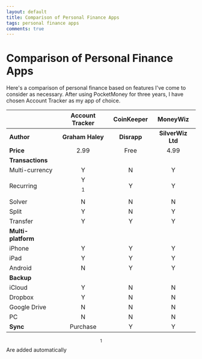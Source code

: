 ```yaml
---
layout: default
title: Comparison of Personal Finance Apps
tags: personal finance apps
comments: true
---
```

# Comparison of Personal Finance Apps

Here's a comparison of personal finance based on features I've come to consider as necessary. After using PocketMoney for three years, I have chosen Account Tracker as my app of choice.

|                    | **Account Tracker** | **CoinKeeper** |   **MoneyWiz**    |
| ------------------ | :-----------------: | :------------: | :---------------: |
| **Author**         |  **Graham Haley**   |  **Disrapp**   | **SilverWiz Ltd** |
| **Price**          |        2.99         |      Free      |       4.99        |
| **Transactions**   |                     |                |                   |
| Multi-currency     |          Y          |       N        |         Y         |
| Recurring          |      Y $$^1$$       |       Y        |         Y         |
| Solver             |          N          |       N        |         N         |
| Split              |          Y          |       N        |         Y         |
| Transfer           |          Y          |       Y        |         Y         |
| **Multi-platform** |                     |                |                   |
| iPhone             |          Y          |       Y        |         Y         |
| iPad               |          Y          |       Y        |         Y         |
| Android            |          N          |       Y        |         Y         |
| **Backup**         |                     |                |                   |
| iCloud             |          Y          |       N        |         N         |
| Dropbox            |          Y          |       N        |         N         |
| Google Drive       |          N          |       N        |         N         |
| PC                 |          N          |       N        |         N         |
| **Sync**           |      Purchase       |       Y        |         Y         |

$$^1$$ Are added automatically
